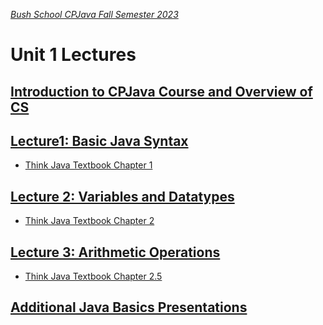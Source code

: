 [_Bush School CPJava Fall Semester 2023_](https://chandrunarayan.github.io/cpjava/)

# Unit 1 Lectures

## [Introduction to CPJava Course and Overview of CS](/src/CPJavaIntro-v3.pdf)

## [Lecture1: Basic Java Syntax](../../lectures/lecture1.pdf)
* [Think Java Textbook Chapter 1](https://books.trinket.io/thinkjava2/chapter1.html)

## [Lecture 2: Variables and Datatypes](../../lectures/lecture2.pdf)
* [Think Java Textbook Chapter 2](https://books.trinket.io/thinkjava2/chapter2.html)

## [Lecture 3: Arithmetic Operations](../../lectures/lecture3.pdf)
* [Think Java Textbook Chapter 2.5](https://books.trinket.io/thinkjava2/chapter2.html#sec25)

## [Additional Java Basics Presentations](../../lectures/UpdatedJavaBasics.pdf)